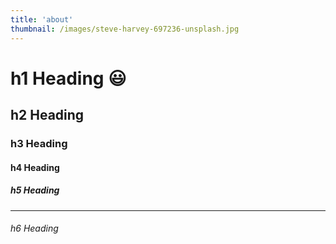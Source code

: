 ```yaml
---
title: 'about'
thumbnail: /images/steve-harvey-697236-unsplash.jpg
---
```

# h1 Heading :smiley:
## h2 Heading
### h3 Heading
#### h4 Heading
##### h5 Heading
---

###### h6 Heading
